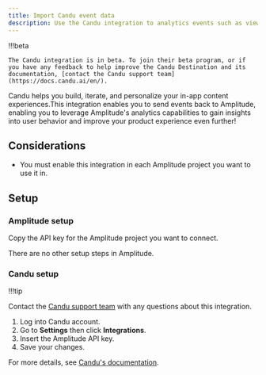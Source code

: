 ```yaml
---
title: Import Candu event data
description: Use the Candu integration to analytics events such as views, clicks and checklist completions
---
```


!!!beta

    The Candu integration is in beta. To join their beta program, or if you have any feedback to help improve the Candu Destination and its documentation, [contact the Candu support team](https://docs.candu.ai/en/).

Candu helps you build, iterate, and personalize your in-app content experiences.This integration enables you to send events back to Amplitude, enabling you to leverage Amplitude's analytics capabilities to gain insights into user behavior and improve your product experience even further!

## Considerations

- You must enable this integration in each Amplitude project you want to use it in.

## Setup

### Amplitude setup

Copy the API key for the Amplitude project you want to connect.

There are no other setup steps in Amplitude. 

### Candu setup

!!!tip

  Contact the [Candu support team](https://docs.candu.ai/en/) with any questions about this integration.

1. Log into Candu account.
2. Go to **Settings** then click **Integrations**.
3. Insert the Amplitude API key.
4. Save your changes. 

For more details, see [Candu's documentation](https://docs.candu.ai/en/articles/9015493-send-candu-events-to-amplitude).
